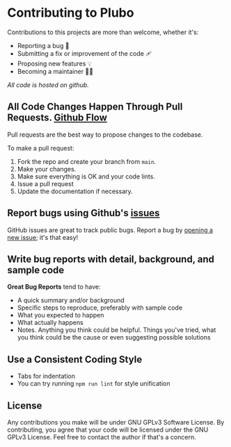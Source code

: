 # Contributing to Plubo
Contributions to this projects are more than welcome, whether it's:

- Reporting a bug 🐛
- Submitting a fix or improvement of the code 🩹
- Proposing new features 💡
- Becoming a maintainer 🧑‍💼

*All code is hosted on github.*

## All Code Changes Happen Through Pull Requests. [Github Flow](https://guides.github.com/introduction/flow/index.html)
Pull requests are the best way to propose changes to the codebase.

To make a pull request:

1. Fork the repo and create your branch from `main`.
2. Make your changes.
3. Make sure everything is OK and your code lints.
4. Issue a pull request
5. Update the documentation if necessary.

## Report bugs using Github's [issues](https://github.com/joanrodas/plubo/issues)
GitHub issues are great to track public bugs. Report a bug by [opening a new issue](); it's that easy!

## Write bug reports with detail, background, and sample code

**Great Bug Reports** tend to have:

- A quick summary and/or background
- Specific steps to reproduce, preferably with sample code
- What you expected to happen
- What actually happens
- Notes. Anything you think could be helpful. Things you've tried, what you think could be the cause or even suggesting possible solutions


## Use a Consistent Coding Style

* Tabs for indentation
* You can try running `npm run lint` for style unification

## License

Any contributions you make will be under GNU GPLv3 Software License. By contributing, you agree that your code will be licensed under the GNU GPLv3 License.
Feel free to contact the author if that's a concern.
